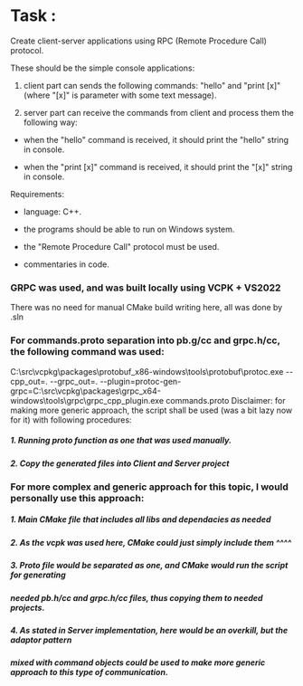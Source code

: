 # Task :

Create client-server applications using RPC (Remote Procedure Call) protocol.

These should be the simple console applications:

1) client part can sends the following commands: "hello" and "print [x]" (where "[x]" is parameter with some text message).

2) server part can receive the commands from client and process them the following way: 

- when the "hello" command is received, it should print the "hello" string in console.

- when the "print [x]" command is received, it should print the "[x]" string in console.

 

Requirements:

- language: C++.

- the programs should be able to run on Windows system.

- the "Remote Procedure Call" protocol must be used.

- commentaries in code.

### GRPC was used, and was built locally using VCPK + VS2022 
There was no need for manual CMake build writing here, all was done by .sln


### For commands.proto separation into pb.g/cc and grpc.h/cc, the following command was used:
C:\src\vcpkg\packages\protobuf_x86-windows\tools\protobuf\protoc.exe --cpp_out=. --grpc_out=. --plugin=protoc-gen-grpc=C:\src\vcpkg\packages\grpc_x64-windows\tools\grpc\grpc_cpp_plugin.exe commands.proto
Disclaimer: for making more generic approach, the script shall be used (was a bit lazy now for it) with 
following procedures:
#####  1. Running proto function as one that was used manually.
#####  2. Copy the generated files into Client and Server project

### For more complex and generic approach for this topic, I would personally use this approach:
##### 1. Main CMake file that includes all libs and dependacies as needed
##### 2. As the vcpk was used here, CMake could just simply include them ^^^^
##### 3. Proto file would be separated as one, and CMake would run the script for generating
##### needed pb.h/cc and grpc.h/cc files, thus copying them to needed projects.
##### 4. As stated in Server implementation, here would be an overkill, but the adaptor pattern 
##### mixed with command objects could be used to make more generic approach to this type of communication.

